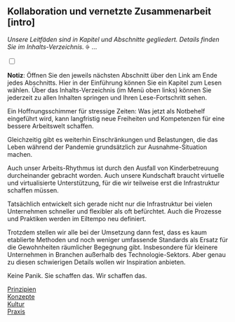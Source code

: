 ## Kollaboration und vernetzte Zusammenarbeit [intro]

*Unsere Leitfäden sind in Kapitel und Abschnitte gegliedert. Details finden Sie im Inhalts-Verzeichnis.*
<label for="aside--unsere-leitfaeden" class="aside-toggle" role="button" aria-pressed="false" aria-label="Randbemerkung anzeigen" onkeypress="toggleButtonKeyPress()" onclick="toggleButtonClick()" tabindex="0">⨭ …</label>

<input id="aside--unsere-leitfaeden" type="checkbox" class="aside-toggle"/>

**Notiz**: Öffnen Sie den jeweils nächsten Abschnitt über den Link am Ende jedes Abschnitts. Hier in der Einführung können Sie ein Kapitel zum Lesen wählen. Über das Inhalts-Verzeichnis (im Menü oben links) können Sie jederzeit zu allen Inhalten springen und Ihren Lese-Fortschritt sehen.

Ein Hoffnungsschimmer für stressige Zeiten: Was jetzt als Notbehelf eingeführt wird, kann langfristig neue Freiheiten und Kompetenzen für eine bessere Arbeitswelt schaffen.

Gleichzeitig gibt es weiterhin Einschränkungen und Belastungen, die das Leben während der Pandemie grundsätzlich zur Ausnahme-Situation machen.

Auch unser Arbeits-Rhythmus ist durch den Ausfall von Kinderbetreuung durcheinander gebracht worden. Auch unsere Kundschaft braucht virtuelle und virtualisierte Unterstützung, für die wir teilweise erst die Infrastruktur schaffen müssen.

Tatsächlich entwickelt sich gerade nicht nur die Infrastruktur bei vielen Unternehmen schneller und flexibler als oft befürchtet. Auch die Prozesse und Praktiken werden im Eiltempo neu definiert.

Trotzdem stellen wir alle bei der Umsetzung dann fest, dass es kaum etablierte Methoden und noch weniger umfassende Standards als Ersatz für die Gewohnheiten räumlicher Begegnung gibt. Insbesondere für kleinere Unternehmen in Branchen außerhalb des Technologie-Sektors. Aber genau zu diesen schwierigen Details wollen wir Inspiration anbieten.

Keine Panik. Sie schaffen das. Wir schaffen das.

[Prinzipien](#prinzipien-20200710)  
[Konzepte](#konzepte-20200710)  
[Kultur](#kultur-20200710)  
[Praxis](#praxis-20200710)
